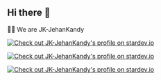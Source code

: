 ## Hi there 👋


🙋‍♀️ We are JK-JehanKandy <br>


<a href="https://stardev.io/developers/JK-JehanKandy"><img alt="Check out JK-JehanKandy's profile on stardev.io" src="https://stardev.io/developers/JK-JehanKandy/badge/languages/global.svg" /></a>

<a href="https://stardev.io/developers/JK-JehanKandy"><img alt="Check out JK-JehanKandy's profile on stardev.io" src="https://stardev.io/developers/JK-JehanKandy/badge/languages/country.svg" /></a>

<a href="https://stardev.io/developers/JK-JehanKandy"><img alt="Check out JK-JehanKandy's profile on stardev.io" src="https://stardev.io/developers/JK-JehanKandy/badge/languages/locality.svg" /></a>

